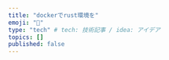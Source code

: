 ```yaml
---
title: "dockerでrust環境を"
emoji: "🦁"
type: "tech" # tech: 技術記事 / idea: アイデア
topics: []
published: false
---
```

